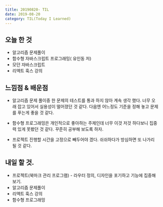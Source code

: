 ```yaml
---
title: 20190820- TIL
date: 2019-08-20
category: TIL(Today I Learned)
---
```


## 오늘 한 것

- 알고리즘 문제풀이
- 함수형 자바스크립트 프로그래밍( 유인동 저)
- 모던 자바스크립트
- 리액트 훅스 강의
  
## 느낌점 & 배운점

-	알고리즘 문제 풀이중 한 문제의 테스트를 통과 하지 않아 계속 생각 했다.
	너무 오래 잡고 있어서 실용성이 떨어졌던 것 같다. 다음엔 어느정도 기준을 정해 놓고
	문제를 푸는게 좋을 것 같다.

- 함수형 프로그래밍은 개인적으로 좋아하는 주제인데 너무 이것 저것 하다보니 집중력 있게
  못봤던 것 같다. 꾸준히 공부해 보도록 하자.

- 프로젝트 진행할 시간을 고정으로 빼두어야 겠다. 쉬쉬하다가 방심하면 또 나가리 될 것 같다.

## 내일 할 것.

- 프로젝트(북마크 관리 프로그램) - 라우터 정의, 디자인을 포기하고 기능에 집중해보기.
- 알고리즘 문제풀이
- 리액트 훅스 강의
- 함수형 프로그래밍 
